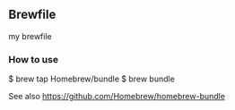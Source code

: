 ## Brewfile
my brewfile

### How to use
$ brew tap Homebrew/bundle
$ brew bundle

See also https://github.com/Homebrew/homebrew-bundle

